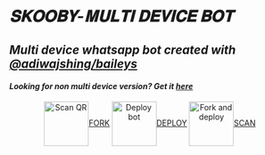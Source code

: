 # _𝐒𝐊𝐎𝐎𝐁𝐘-𝐌𝐔𝐋𝐓𝐈 𝐃𝐄𝐕𝐈𝐂𝐄 𝐁𝐎𝐓_
## _Multi device whatsapp bot created with [@adiwajshing/baileys](https://github.com/adiwajshing/Baileys)_
#### _Looking for non multi device version? Get it [here](https://github.com/souravkl11/raganork-legacy)_
<!---## Readme first before using 👇❌
### (Due to the removal of heroku-github integration, this project is currently unable to deploy to heroku servers. As of this, existing users also couldn't update their bots.)
Visit [Heroku status site](https://status.heroku.com) for more details
<br>
-->
<div align="center">
  
<a href="https://github.com/Nichuvdr/SKOOBY-V.3/fork"><img align="center" src="https://i.imgur.com/PCOVMuq.jpeg" alt="Scan QR" height="80" width="80" />FORK</a>
<a href="https://raganork-qr.herokuapp.com/api/hidden-qr-md" target="blank"><img align="center" src="https://i.imgur.com/kALrtCJ.jpeg" alt="Deploy bot" height="80" width="80" />DEPLOY</a>
<a href="https://raganork-india.vercel.app/qr"><img align="center" src="https://i.imgur.com/kh4JjxC.jpeg" alt="Fork and deploy" height="80" width="80" />SCAN</a>



